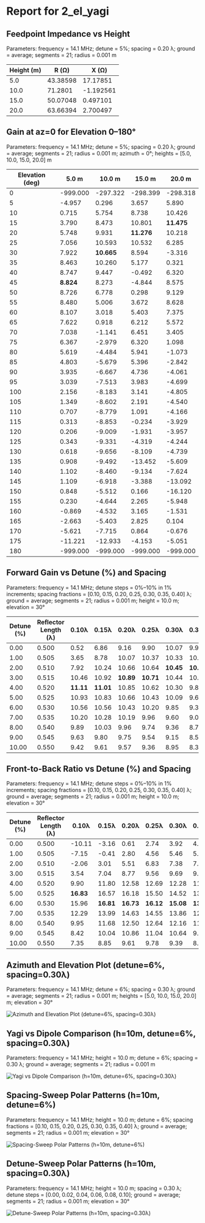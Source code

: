 # Report for 2_el_yagi

## Feedpoint Impedance vs Height

Parameters: frequency = 14.1 MHz; detune = 5%; spacing = 0.20 λ; ground = average; segments = 21; radius = 0.001 m

| Height (m) | R (Ω) | X (Ω) |
| --- | --- | --- |
| 5.0 | 43.38598 | 17.17851 |
| 10.0 | 71.2801 | -1.192561 |
| 15.0 | 50.07048 | 0.497101 |
| 20.0 | 63.66394 | 2.700497 |

## Gain at az=0 for Elevation 0–180°

Parameters: frequency = 14.1 MHz; detune = 5%; spacing = 0.20 λ; ground = average; segments = 21; radius = 0.001 m; azimuth = 0°; heights = [5.0, 10.0, 15.0, 20.0] m

| Elevation (deg) | 5.0 m | 10.0 m | 15.0 m | 20.0 m |
| --- | --- | --- | --- | --- |
| 0 | -999.000 | -297.322 | -298.399 | -298.318 |
| 5 | -4.957 | 0.296 | 3.657 | 5.890 |
| 10 | 0.715 | 5.754 | 8.738 | 10.426 |
| 15 | 3.790 | 8.473 | 10.801 | **11.475** |
| 20 | 5.748 | 9.931 | **11.276** | 10.218 |
| 25 | 7.056 | 10.593 | 10.532 | 6.285 |
| 30 | 7.922 | **10.665** | 8.594 | -3.316 |
| 35 | 8.463 | 10.260 | 5.177 | 0.321 |
| 40 | 8.747 | 9.447 | -0.492 | 6.320 |
| 45 | **8.824** | 8.273 | -4.844 | 8.575 |
| 50 | 8.726 | 6.778 | 0.298 | 9.129 |
| 55 | 8.480 | 5.006 | 3.672 | 8.628 |
| 60 | 8.107 | 3.018 | 5.403 | 7.375 |
| 65 | 7.622 | 0.918 | 6.212 | 5.572 |
| 70 | 7.038 | -1.141 | 6.451 | 3.405 |
| 75 | 6.367 | -2.979 | 6.320 | 1.098 |
| 80 | 5.619 | -4.484 | 5.941 | -1.073 |
| 85 | 4.803 | -5.679 | 5.396 | -2.842 |
| 90 | 3.935 | -6.667 | 4.736 | -4.061 |
| 95 | 3.039 | -7.513 | 3.983 | -4.699 |
| 100 | 2.156 | -8.183 | 3.141 | -4.805 |
| 105 | 1.349 | -8.602 | 2.191 | -4.540 |
| 110 | 0.707 | -8.779 | 1.091 | -4.166 |
| 115 | 0.313 | -8.853 | -0.234 | -3.929 |
| 120 | 0.206 | -9.009 | -1.931 | -3.957 |
| 125 | 0.343 | -9.331 | -4.319 | -4.244 |
| 130 | 0.618 | -9.656 | -8.109 | -4.739 |
| 135 | 0.908 | -9.492 | -13.452 | -5.609 |
| 140 | 1.102 | -8.460 | -9.134 | -7.624 |
| 145 | 1.109 | -6.918 | -3.388 | -13.092 |
| 150 | 0.848 | -5.512 | 0.166 | -16.120 |
| 155 | 0.230 | -4.644 | 2.265 | -5.948 |
| 160 | -0.869 | -4.532 | 3.165 | -1.531 |
| 165 | -2.663 | -5.403 | 2.825 | 0.104 |
| 170 | -5.621 | -7.715 | 0.864 | -0.676 |
| 175 | -11.221 | -12.933 | -4.153 | -5.051 |
| 180 | -999.000 | -999.000 | -999.000 | -999.000 |

## Forward Gain vs Detune (%) and Spacing

Parameters: frequency = 14.1 MHz; detune steps = 0%–10% in 1% increments; spacing fractions = [0.10, 0.15, 0.20, 0.25, 0.30, 0.35, 0.40] λ; ground = average; segments = 21; radius = 0.001 m; height = 10.0 m; elevation = 30°

| Detune (%) | Reflector Length (λ) | 0.10λ | 0.15λ | 0.20λ | 0.25λ | 0.30λ | 0.35λ | 0.40λ |
| --- | --- | --- | --- | --- | --- | --- | --- | --- |
| 0.00 | 0.500 | 0.52 | 6.86 | 9.16 | 9.90 | 10.07 | 9.95 | 9.63 |
| 1.00 | 0.505 | 3.65 | 8.78 | 10.07 | 10.37 | 10.33 | 10.09 | **9.69** |
| 2.00 | 0.510 | 7.92 | 10.24 | 10.66 | 10.64 | **10.45** | **10.13** | 9.64 |
| 3.00 | 0.515 | 10.46 | 10.92 | **10.89** | **10.71** | 10.44 | 10.04 | 9.49 |
| 4.00 | 0.520 | **11.11** | **11.01** | 10.85 | 10.62 | 10.30 | 9.86 | 9.23 |
| 5.00 | 0.525 | 10.93 | 10.83 | 10.66 | 10.43 | 10.09 | 9.61 | 8.91 |
| 6.00 | 0.530 | 10.56 | 10.56 | 10.43 | 10.20 | 9.85 | 9.33 | 8.56 |
| 7.00 | 0.535 | 10.20 | 10.28 | 10.19 | 9.96 | 9.60 | 9.05 | 8.22 |
| 8.00 | 0.540 | 9.89 | 10.03 | 9.96 | 9.74 | 9.36 | 8.78 | 7.90 |
| 9.00 | 0.545 | 9.63 | 9.80 | 9.75 | 9.54 | 9.15 | 8.54 | 7.62 |
| 10.00 | 0.550 | 9.42 | 9.61 | 9.57 | 9.36 | 8.95 | 8.32 | 7.38 |

## Front-to-Back Ratio vs Detune (%) and Spacing

Parameters: frequency = 14.1 MHz; detune steps = 0%–10% in 1% increments; spacing fractions = [0.10, 0.15, 0.20, 0.25, 0.30, 0.35, 0.40] λ; ground = average; segments = 21; radius = 0.001 m; height = 10.0 m; elevation = 30°

| Detune (%) | Reflector Length (λ) | 0.10λ | 0.15λ | 0.20λ | 0.25λ | 0.30λ | 0.35λ | 0.40λ |
| --- | --- | --- | --- | --- | --- | --- | --- | --- |
| 0.00 | 0.500 | -10.11 | -3.16 | 0.61 | 2.74 | 3.92 | 4.42 | 4.39 |
| 1.00 | 0.505 | -7.15 | -0.41 | 2.80 | 4.56 | 5.46 | 5.73 | 5.46 |
| 2.00 | 0.510 | -2.06 | 3.01 | 5.51 | 6.83 | 7.38 | 7.35 | 6.80 |
| 3.00 | 0.515 | 3.54 | 7.04 | 8.77 | 9.56 | 9.69 | 9.29 | 8.38 |
| 4.00 | 0.520 | 9.90 | 11.80 | 12.58 | 12.69 | 12.28 | 11.41 | 10.08 |
| 5.00 | 0.525 | **16.83** | 16.57 | 16.18 | 15.50 | 14.52 | 13.17 | 11.42 |
| 6.00 | 0.530 | 15.96 | **16.81** | **16.73** | **16.12** | **15.08** | **13.62** | **11.70** |
| 7.00 | 0.535 | 12.29 | 13.99 | 14.63 | 14.55 | 13.86 | 12.62 | 10.81 |
| 8.00 | 0.540 | 9.95 | 11.68 | 12.50 | 12.64 | 12.16 | 11.11 | 9.43 |
| 9.00 | 0.545 | 8.42 | 10.04 | 10.86 | 11.04 | 10.64 | 9.67 | 8.08 |
| 10.00 | 0.550 | 7.35 | 8.85 | 9.61 | 9.78 | 9.39 | 8.45 | 6.92 |

## Azimuth and Elevation Plot (detune=6%, spacing=0.30λ)

Parameters: frequency = 14.1 MHz; detune = 6%; spacing = 0.30 λ; ground = average; segments = 21; radius = 0.001 m; heights = [5.0, 10.0, 15.0, 20.0] m; elevation = 30°

![Azimuth and Elevation Plot (detune=6%, spacing=0.30λ)](2_el_yagi_pattern.png)

## Yagi vs Dipole Comparison (h=10m, detune=6%, spacing=0.30λ)

Parameters: frequency = 14.1 MHz; height = 10.0 m; detune = 6%; spacing = 0.30 λ; ground = average; segments = 21; radius = 0.001 m

![Yagi vs Dipole Comparison (h=10m, detune=6%, spacing=0.30λ)](yagi_vs_dipole.png)

## Spacing-Sweep Polar Patterns (h=10m, detune=6%)

Parameters: frequency = 14.1 MHz; height = 10.0 m; detune = 6%; spacing fractions = [0.10, 0.15, 0.20, 0.25, 0.30, 0.35, 0.40] λ; ground = average; segments = 21; radius = 0.001 m; elevation = 30°

![Spacing-Sweep Polar Patterns (h=10m, detune=6%)](spacing_sweep.png)

## Detune-Sweep Polar Patterns (h=10m, spacing=0.30λ)

Parameters: frequency = 14.1 MHz; height = 10.0 m; spacing = 0.30 λ; detune steps = [0.00, 0.02, 0.04, 0.06, 0.08, 0.10]; ground = average; segments = 21; radius = 0.001 m; elevation = 30°

![Detune-Sweep Polar Patterns (h=10m, spacing=0.30λ)](detune_sweep.png)
